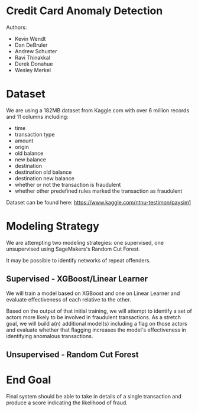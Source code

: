 # Credit Card Anomaly Detection

Authors:
- Kevin Wendt
- Dan DeBruler
- Andrew Schuster
- Ravi Thinakkal
- Derek Donahue
- Wesley Merkel

# Dataset

We are using a 182MB dataset from Kaggle.com with over 6 million records and 11 columns including:
- time
- transaction type
- amount
- origin
- old balance
- new balance
- destination
- destination old balance
- destination new balance
- whether or not the transaction is fraudulent
- whether other predefined rules marked the transaction as fraudulent

Dataset can be found here: https://www.kaggle.com/ntnu-testimon/paysim1

# Modeling Strategy
We are attempting two modeling strategies: one supervised, one unsupervised using SageMakers's Random Cut Forest.

It may be possible to identify networks of repeat offenders.

## Supervised - XGBoost/Linear Learner

We will train a model based on XGBoost and one on Linear Learner and evaluate effectiveness of each relative to the other.

Based on the output of that initial training, we will attempt to identify a set of actors more likely to be involved in fraudulent transactions.  As a stretch goal, we will build a(n) additional model(s) including a flag on those actors and evaluate whether that flagging increases the model's effectiveness in identifying anomalous transactions.

## Unsupervised - Random Cut Forest


# End Goal

Final system should be able to take in details of a single transaction and produce a score indicating the likelihood of fraud.
